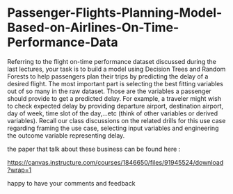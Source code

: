 # Passenger-Flights-Planning-Model-Based-on-Airlines-On-Time-Performance-Data


Referring to the flight on-time performance dataset discussed during the last lectures, your task is to build a model using Decision Trees and Random Forests to help passengers plan their trips by predicting the delay of a desired flight. The most important part is selecting the best fitting variables out of so many in the raw dataset. Those are the variables a passenger should provide to get a predicted delay. For example, a traveler might wish to check expected delay by providing departure airport, destination airport, day of week, time slot of the day,...etc (think of other variables or derived variables). Recall our class discussions on the related drills for this use case regarding framing the use case, selecting input variables and engineering the outcome variable representing delay.



the paper that talk about these business can be found here :

https://canvas.instructure.com/courses/1846650/files/91945524/download?wrap=1

happy to have your comments and feedback
